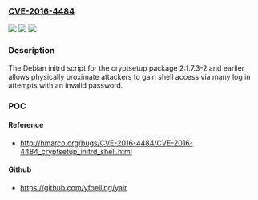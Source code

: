 ### [CVE-2016-4484](https://cve.mitre.org/cgi-bin/cvename.cgi?name=CVE-2016-4484)
![](https://img.shields.io/static/v1?label=Product&message=n%2Fa&color=blue)
![](https://img.shields.io/static/v1?label=Version&message=n%2Fa&color=blue)
![](https://img.shields.io/static/v1?label=Vulnerability&message=n%2Fa&color=brighgreen)

### Description

The Debian initrd script for the cryptsetup package 2:1.7.3-2 and earlier allows physically proximate attackers to gain shell access via many log in attempts with an invalid password.

### POC

#### Reference
- http://hmarco.org/bugs/CVE-2016-4484/CVE-2016-4484_cryptsetup_initrd_shell.html

#### Github
- https://github.com/yfoelling/yair

